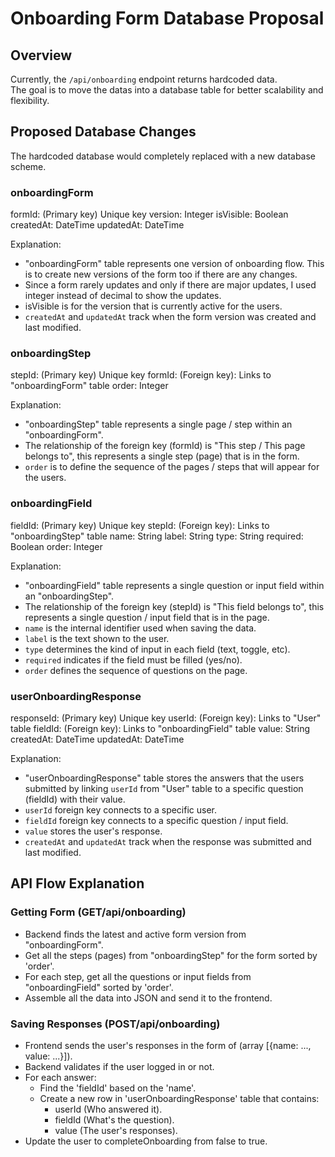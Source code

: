 # Onboarding Form Database Proposal

## Overview
Currently, the `/api/onboarding` endpoint returns hardcoded data.  
The goal is to move the datas into a database table for better scalability and flexibility. 

## Proposed Database Changes
The hardcoded database would completely replaced with a new database scheme.

### onboardingForm
formId: (Primary key) Unique key 
version: Integer
isVisible: Boolean
createdAt: DateTime
updatedAt: DateTime

Explanation: 
- "onboardingForm" table represents one version of onboarding flow. This is to create new versions of the form too if there are any changes.
- Since a form rarely updates and only if there are major updates, I used integer instead of decimal to show the updates.
- isVisible is for the version that is currently active for the users.
- `createdAt` and `updatedAt` track when the form version was created and last modified.

### onboardingStep
stepId: (Primary key) Unique key
formId: (Foreign key): Links to "onboardingForm" table
order: Integer

Explanation:
- "onboardingStep" table represents a single page / step within an "onboardingForm".
- The relationship of the foreign key (formId) is "This step / This page belongs to", this represents a single step (page) that is in the form.
- `order` is to define the sequence of the pages / steps that will appear for the users.

### onboardingField
fieldId: (Primary key) Unique key
stepId: (Foreign key): Links to "onboardingStep" table
name: String 
label: String
type: String
required: Boolean
order: Integer

Explanation: 
- "onboardingField" table represents a single question or input field within an "onboardingStep".
- The relationship of the foreign key (stepId) is "This field belongs to", this represents a single question / input field that is in the page.
- `name` is the internal identifier used when saving the data.
- `label` is the text shown to the user.
- `type` determines the kind of input in each field (text, toggle, etc).
- `required` indicates if the field must be filled (yes/no).
- `order` defines the sequence of questions on the page.

### userOnboardingResponse
responseId: (Primary key) Unique key
userId: (Foreign key): Links to "User" table
fieldId: (Foreign key): Links to "onboardingField" table
value: String
createdAt: DateTime
updatedAt: DateTime

Explanation: 
- "userOnboardingResponse" table stores the answers that the users submitted by linking `userId` from "User" table to a specific question (fieldId) with their value.
- `userId` foreign key connects to a specific user.
- `fieldId` foreign key connects to a specific question / input field.
- `value` stores the user's response.
- `createdAt` and `updatedAt` track when the response was submitted and last modified.

## API Flow Explanation
### Getting Form (GET/api/onboarding)
- Backend finds the latest and active form version from "onboardingForm".
- Get all the steps (pages) from "onboardingStep" for the form sorted by 'order'.
- For each step, get all the questions or input fields from "onboardingField" sorted by 'order'.
- Assemble all the data into JSON and send it to the frontend.

### Saving Responses (POST/api/onboarding)
- Frontend sends the user's responses in the form of (array [{name: ..., value: ...}]).
- Backend validates if the user logged in or not.
- For each answer:
    - Find the 'fieldId' based on the 'name'.
    - Create a new row in 'userOnboardingResponse' table that contains:
        - userId (Who answered it).
        - fieldId (What's the question).
        - value (The user's responses).
- Update the user to completeOnboarding from false to true.